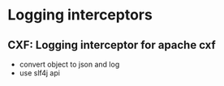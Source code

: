 # Logging interceptors

## CXF: Logging interceptor for apache cxf

* convert object to json and log
* use slf4j api
